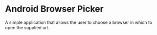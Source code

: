 # Android Browser Picker

A simple application that allows the user to choose a browser in which to open the supplied url. 
